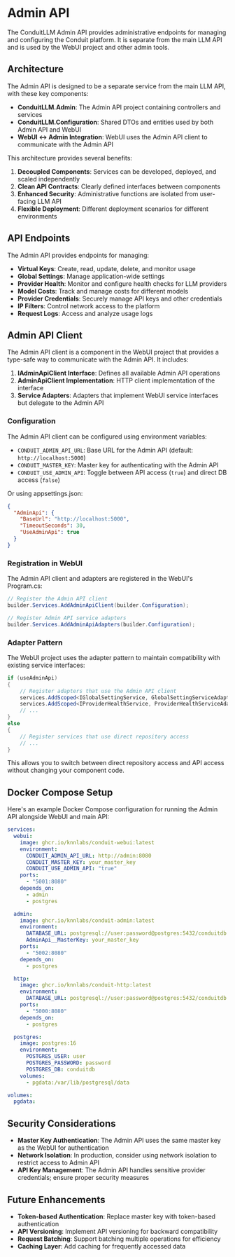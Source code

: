 # Admin API

The ConduitLLM Admin API provides administrative endpoints for managing and configuring the Conduit platform. It is separate from the main LLM API and is used by the WebUI project and other admin tools.

## Architecture

The Admin API is designed to be a separate service from the main LLM API, with these key components:

- **ConduitLLM.Admin**: The Admin API project containing controllers and services
- **ConduitLLM.Configuration**: Shared DTOs and entities used by both Admin API and WebUI
- **WebUI ↔ Admin Integration**: WebUI uses the Admin API client to communicate with the Admin API

This architecture provides several benefits:

1. **Decoupled Components**: Services can be developed, deployed, and scaled independently
2. **Clean API Contracts**: Clearly defined interfaces between components
3. **Enhanced Security**: Administrative functions are isolated from user-facing LLM API
4. **Flexible Deployment**: Different deployment scenarios for different environments

## API Endpoints

The Admin API provides endpoints for managing:

- **Virtual Keys**: Create, read, update, delete, and monitor usage
- **Global Settings**: Manage application-wide settings
- **Provider Health**: Monitor and configure health checks for LLM providers
- **Model Costs**: Track and manage costs for different models
- **Provider Credentials**: Securely manage API keys and other credentials
- **IP Filters**: Control network access to the platform
- **Request Logs**: Access and analyze usage logs

## Admin API Client

The Admin API client is a component in the WebUI project that provides a type-safe way to communicate with the Admin API. It includes:

1. **IAdminApiClient Interface**: Defines all available Admin API operations
2. **AdminApiClient Implementation**: HTTP client implementation of the interface
3. **Service Adapters**: Adapters that implement WebUI service interfaces but delegate to the Admin API

### Configuration

The Admin API client can be configured using environment variables:

- `CONDUIT_ADMIN_API_URL`: Base URL for the Admin API (default: `http://localhost:5000`)
- `CONDUIT_MASTER_KEY`: Master key for authenticating with the Admin API
- `CONDUIT_USE_ADMIN_API`: Toggle between API access (`true`) and direct DB access (`false`)

Or using appsettings.json:

```json
{
  "AdminApi": {
    "BaseUrl": "http://localhost:5000",
    "TimeoutSeconds": 30,
    "UseAdminApi": true
  }
}
```

### Registration in WebUI

The Admin API client and adapters are registered in the WebUI's Program.cs:

```csharp
// Register the Admin API client
builder.Services.AddAdminApiClient(builder.Configuration);

// Register Admin API service adapters
builder.Services.AddAdminApiAdapters(builder.Configuration);
```

### Adapter Pattern

The WebUI project uses the adapter pattern to maintain compatibility with existing service interfaces:

```csharp
if (useAdminApi)
{
    // Register adapters that use the Admin API client
    services.AddScoped<IGlobalSettingService, GlobalSettingServiceAdapter>();
    services.AddScoped<IProviderHealthService, ProviderHealthServiceAdapter>();
    // ...
}
else
{
    // Register services that use direct repository access
    // ...
}
```

This allows you to switch between direct repository access and API access without changing your component code.

## Docker Compose Setup

Here's an example Docker Compose configuration for running the Admin API alongside WebUI and main API:

```yaml
services:
  webui:
    image: ghcr.io/knnlabs/conduit-webui:latest
    environment:
      CONDUIT_ADMIN_API_URL: http://admin:8080
      CONDUIT_MASTER_KEY: your_master_key
      CONDUIT_USE_ADMIN_API: "true"
    ports:
      - "5001:8080"
    depends_on:
      - admin
      - postgres

  admin:
    image: ghcr.io/knnlabs/conduit-admin:latest
    environment:
      DATABASE_URL: postgresql://user:password@postgres:5432/conduitdb
      AdminApi__MasterKey: your_master_key
    ports:
      - "5002:8080"
    depends_on:
      - postgres

  http:
    image: ghcr.io/knnlabs/conduit-http:latest
    environment:
      DATABASE_URL: postgresql://user:password@postgres:5432/conduitdb
    ports:
      - "5000:8080"
    depends_on:
      - postgres

  postgres:
    image: postgres:16
    environment:
      POSTGRES_USER: user
      POSTGRES_PASSWORD: password
      POSTGRES_DB: conduitdb
    volumes:
      - pgdata:/var/lib/postgresql/data

volumes:
  pgdata:
```

## Security Considerations

- **Master Key Authentication**: The Admin API uses the same master key as the WebUI for authentication
- **Network Isolation**: In production, consider using network isolation to restrict access to Admin API
- **API Key Management**: The Admin API handles sensitive provider credentials; ensure proper security measures

## Future Enhancements

- **Token-based Authentication**: Replace master key with token-based authentication
- **API Versioning**: Implement API versioning for backward compatibility
- **Request Batching**: Support batching multiple operations for efficiency
- **Caching Layer**: Add caching for frequently accessed data